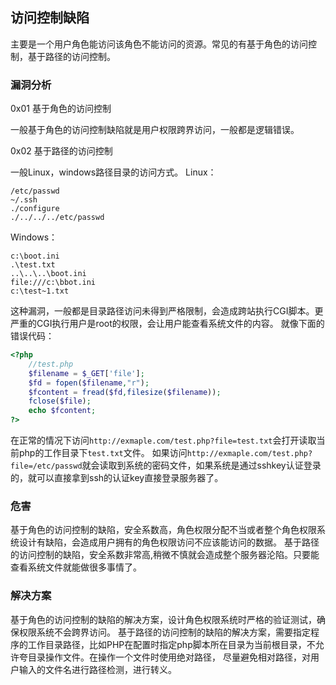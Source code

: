 ## 访问控制缺陷
主要是一个用户角色能访问该角色不能访问的资源。常见的有基于角色的访问控制，基于路径的访问控制。

### 漏洞分析
0x01 基于角色的访问控制

一般基于角色的访问控制缺陷就是用户权限跨界访问，一般都是逻辑错误。

0x02 基于路径的访问控制

一般Linux，windows路径目录的访问方式。
Linux：
```text
/etc/passwd
~/.ssh
./configure
./../../../etc/passwd
```
Windows：
```text
c:\boot.ini
.\test.txt
..\..\..\boot.ini
file:///c:\bbot.ini
c:\test~1.txt
```
这种漏洞，一般都是目录路径访问未得到严格限制，会造成跨站执行CGI脚本。更严重的CGI执行用户是root的权限，会让用户能查看系统文件的内容。
就像下面的错误代码：
```php
<?php
    //test.php
    $filename = $_GET['file'];
    $fd = fopen($filename,"r");
    $fcontent = fread($fd,filesize($filename));
    fclose($file);
    echo $fcontent;
?>
```
在正常的情况下访问`http://exmaple.com/test.php?file=test.txt`会打开读取当前php的工作目录下`test.txt`文件。
如果访问`http://exmaple.com/test.php?file=/etc/passwd`就会读取到系统的密码文件，如果系统是通过sshkey认证登录的，就可以直接拿到ssh的认证key直接登录服务器了。

### 危害
基于角色的访问控制的缺陷，安全系数高，角色权限分配不当或者整个角色权限系统设计有缺陷，会造成用户拥有的角色权限访问不应该能访问的数据。
基于路径的访问控制的缺陷，安全系数非常高,稍微不慎就会造成整个服务器沦陷。只要能查看系统文件就能做很多事情了。

### 解决方案
基于角色的访问控制的缺陷的解决方案，设计角色权限系统时严格的验证测试，确保权限系统不会跨界访问。
基于路径的访问控制的缺陷的解决方案，需要指定程序的工作目录路径，比如PHP在配置时指定php脚本所在目录为当前根目录，不允许夸目录操作文件。在操作一个文件时使用绝对路径，
尽量避免相对路径，对用户输入的文件名进行路径检测，进行转义。
